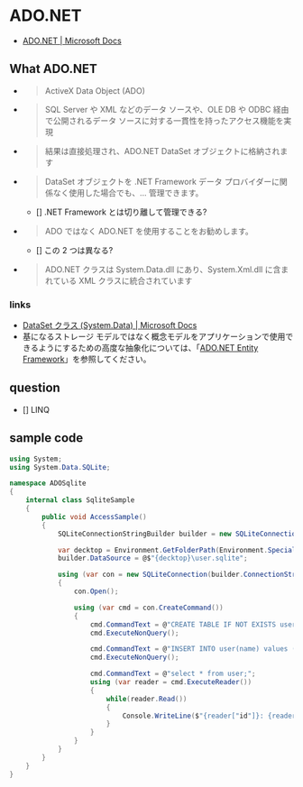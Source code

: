# ADO.NET

- [ADO\.NET \| Microsoft Docs](https://docs.microsoft.com/ja-jp/dotnet/framework/data/adonet/)

## What ADO.NET

- > ActiveX Data Object (ADO)
- > SQL Server や XML などのデータ ソースや、OLE DB や ODBC 経由で公開されるデータ ソースに対する一貫性を持ったアクセス機能を実現
- > 結果は直接処理され、ADO.NET DataSet オブジェクトに格納されます
- > DataSet オブジェクトを .NET Framework データ プロバイダーに関係なく使用した場合でも、... 管理できます。
  - [] .NET Framework とは切り離して管理できる?
- > ADO ではなく ADO.NET を使用することをお勧めします。
  - [] この 2 つは異なる?
- > ADO.NET クラスは System.Data.dll にあり、System.Xml.dll に含まれている XML クラスに統合されています

### links

- [DataSet クラス \(System\.Data\) \| Microsoft Docs](https://docs.microsoft.com/ja-JP/dotnet/api/system.data.dataset?view=net-6.0)
- 基になるストレージ モデルではなく概念モデルをアプリケーションで使用できるようにするための高度な抽象化については、「[ADO\.NET Entity Framework](https://docs.microsoft.com/ja-jp/dotnet/framework/data/adonet/ef/)」を参照してください。

## question

- [] LINQ

## sample code

```csharp
using System;
using System.Data.SQLite;

namespace ADOSqlite
{
    internal class SqliteSample
    {
        public void AccessSample()
        {
            SQLiteConnectionStringBuilder builder = new SQLiteConnectionStringBuilder();

            var decktop = Environment.GetFolderPath(Environment.SpecialFolder.DesktopDirectory);
            builder.DataSource = @$"{decktop}\user.sqlite";

            using (var con = new SQLiteConnection(builder.ConnectionString))
            {
                con.Open();

                using (var cmd = con.CreateCommand())
                {
                    cmd.CommandText = @"CREATE TABLE IF NOT EXISTS user (id INTEGER PRIMARY KEY, name TEXT);";
                    cmd.ExecuteNonQuery();

                    cmd.CommandText = @"INSERT INTO user(name) values ('jondo')";
                    cmd.ExecuteNonQuery();

                    cmd.CommandText = @"select * from user;";
                    using (var reader = cmd.ExecuteReader())
                    {
                        while(reader.Read())
                        {
                            Console.WriteLine($"{reader["id"]}: {reader["name"]}");
                        }
                    }
                }
            }
        }
    }
}

```
